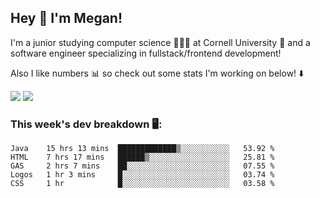 ## Hey 👋 I'm Megan! 
I'm a junior studying computer science 👩🏻‍💻 at Cornell University 🐻 and a software engineer specializing in fullstack/frontend development!

Also I like numbers 📊 so check out some stats I'm working on below! ⬇️

<img src="https://github-readme-stats.meganyin13.vercel.app/api?username=meganyin13&show_icons=true&hide=stars&count_private=true" />

<img src="https://github-readme-stats.meganyin13.vercel.app/api/top-langs/?username=meganyin13&layout=compact&hide=Jupyter%20Notebook" />

### This week's dev breakdown 🖥:
<!--START_SECTION:waka-->
```text
Java    15 hrs 13 mins  █████████████▒░░░░░░░░░░░   53.92 % 
HTML    7 hrs 17 mins   ██████▒░░░░░░░░░░░░░░░░░░   25.81 % 
GAS     2 hrs 7 mins    ██░░░░░░░░░░░░░░░░░░░░░░░   07.55 % 
Logos   1 hr 3 mins     █░░░░░░░░░░░░░░░░░░░░░░░░   03.74 % 
CSS     1 hr            █░░░░░░░░░░░░░░░░░░░░░░░░   03.58 % 
```
<!--END_SECTION:waka-->
